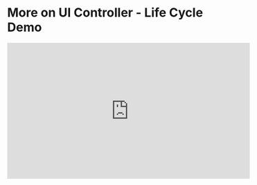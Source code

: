 ﻿# More on UI Controller - Life Cycle Demo


<iframe width="560" height="315" src="https://www.youtube.com/embed/X4fP8lxqhEs?list=PL1DEQjXG2xnL1VKb5GvdDwxJeym7Uj6S3" frameborder="0" allowfullscreen></iframe>